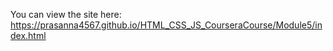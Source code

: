 You can view the site here:
https://prasanna4567.github.io/HTML_CSS_JS_CourseraCourse/Module5/index.html
